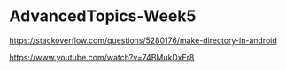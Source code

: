 # AdvancedTopics-Week5

https://stackoverflow.com/questions/5280176/make-directory-in-android

https://www.youtube.com/watch?v=74BMukDxEr8
